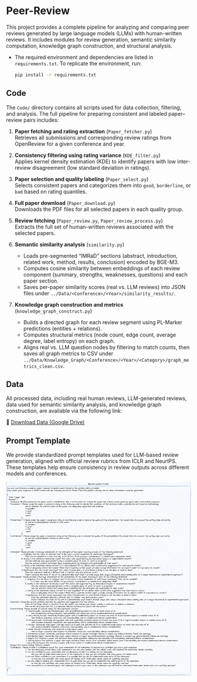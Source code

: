 # Peer-Review

This project provides a complete pipeline for analyzing and comparing peer reviews generated by large language models (LLMs) with human-written reviews. It includes modules for review generation, semantic similarity computation, knowledge graph construction, and structural analysis.

- The required environment and dependencies are listed in `requirements.txt`. To replicate the environment, run:
  ```bash
  pip install -r requirements.txt
  ```

## Code
The `Code/` directory contains all scripts used for data collection, filtering, and analysis. The full pipeline for preparing consistent and labeled paper–review pairs includes:

  1. **Paper fetching and rating extraction** (`Paper_fetcher.py`)  
     Retrieves all submissions and corresponding review ratings from OpenReview for a given conference and year.

  2. **Consistency filtering using rating variance** (`KDE_filter.py`)  
     Applies kernel density estimation (KDE) to identify papers with low inter-review disagreement (low standard deviation in ratings).

  3. **Paper selection and quality labeling** (`Paper_select.py`)  
     Selects consistent papers and categorizes them into `good`, `borderline`, or `bad` based on rating quantiles.

  4. **Full paper download** (`Paper_download.py`)  
     Downloads the PDF files for all selected papers in each quality group.

  5. **Review fetching** (`Paper_review.py`, `Paper_review_process.py`)  
     Extracts the full set of human-written reviews associated with the selected papers.

  6. **Semantic similarity analysis** (`similarity.py`)  
     - Loads pre-segmented “IMRaD” sections (abstract, introduction, related work, method, results, conclusion) encoded by BGE-M3.  
     - Computes cosine similarity between embeddings of each review component (summary, strengths, weaknesses, questions) and each paper section.  
     - Saves per-paper similarity scores (real vs. LLM reviews) into JSON files under `../Data/<Conference>/<Year>/similarity_results/`.

  7. **Knowledge graph construction and metrics** (`knowledge_graph_construct.py`)  
     - Builds a directed graph for each review segment using PL-Marker predictions (entities + relations).  
     - Computes structural metrics (node count, edge count, average degree, label entropy) on each graph.  
     - Aligns real vs. LLM question nodes by filtering to match counts, then saves all graph metrics to CSV under `../Data/Knowledge_Graph/<Conference>/<Year>/<Category>/graph_metrics_clean.csv`.

## Data

All processed data, including real human reviews, LLM-generated reviews, data used for semantic similarity analysis, and knowledge graph construction, are available via the following link:

🔗 [Download Data (Google Drive)](https://drive.google.com/file/d/1QXxo7uEyx9nO5zugbvsAzgFb6dp7dY9I/view?usp=drive_link)

  
## Prompt Template

We provide standardized prompt templates used for LLM-based review generation, aligned with official review rubrics from ICLR and NeurIPS. These templates help ensure consistency in review outputs across different models and conferences.

![Prompt Template Diagram](images/NeurIPS_Prompt.png)
